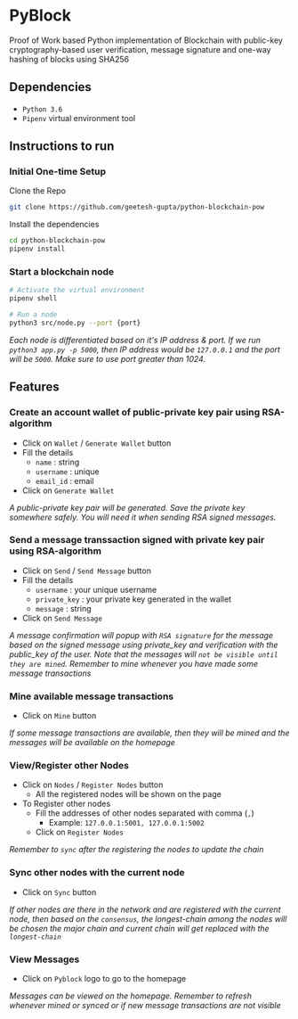 # PyBlock
Proof of Work based Python implementation of Blockchain with public-key cryptography-based user verification, message signature and one-way hashing of blocks using SHA256


## Dependencies

- `Python 3.6`
- `Pipenv` virtual environment tool

## Instructions to run

### Initial One-time Setup
Clone the Repo

```sh
git clone https://github.com/geetesh-gupta/python-blockchain-pow
```

Install the dependencies

```sh
cd python-blockchain-pow
pipenv install
```

### Start a blockchain node

```sh
# Activate the virtual environment
pipenv shell

# Run a node  
python3 src/node.py --port {port}
```

*Each node is differentiated based on it's IP address & port. If we run `python3 app.py -p 5000`, then IP address would be `127.0.0.1` and the port will be `5000`. Make sure to use port greater than 1024.*

## Features

### Create an account wallet of public-private key pair using RSA-algorithm
  - Click on `Wallet` / `Generate Wallet` button
  - Fill the details 
    - `name` : string
    - `username` : unique
    - `email_id` : email
  - Click on `Generate Wallet`

*A public-private key pair will be generated. Save the private key somewhere safely. You will need it when sending RSA signed messages.*

### Send a message transsaction signed with private key pair using RSA-algorithm
  - Click on `Send` / `Send Message` button
  - Fill the details
    - `username` : your unique username
    - `private_key` : your private key generated in the wallet
    - `message` : string
  - Click on `Send Message`

*A message confirmation will popup with `RSA signature` for the message based on the signed message using private_key and verification with the public_key of the user. Note that the messages will `not be visible until they are mined`. Remember to mine whenever you have made some message transactions*

### Mine available message transactions
  - Click on `Mine` button

*If some message transactions are available, then they will be mined and the messages will be available on the homepage*

### View/Register other Nodes
  - Click on `Nodes` / `Register Nodes` button
    - All the registered nodes will be shown on the page
  - To Register other nodes
    - Fill the addresses of other nodes separated with comma (`,`)
      - Example: `127.0.0.1:5001, 127.0.0.1:5002`
    - Click on `Register Nodes`

*Remember to `sync` after the registering the nodes to update the chain*


### Sync other nodes with the current node
  - Click on `Sync` button

*If other nodes are there in the network and are registered with the current node, then based on the `consensus`, the longest-chain among the nodes will be chosen the major chain and current chain will get replaced with the `longest-chain`*


### View Messages
  - Click on `Pyblock` logo to go to the homepage

*Messages can be viewed on the homepage. Remember to refresh whenever mined or synced or if new message transactions are not visible*